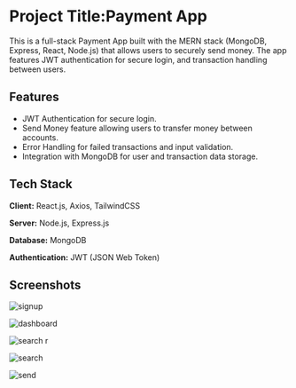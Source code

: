 
# Project Title:Payment App

This is a full-stack Payment App built with the MERN stack (MongoDB, Express, React, Node.js) that allows users to securely send money. The app features JWT authentication for secure login, and transaction handling between users.


## Features

- JWT Authentication for secure login.
- Send Money feature allowing users to transfer money between accounts.
- Error Handling for failed transactions and input validation.
- Integration with MongoDB for user and transaction data storage.


## Tech Stack

**Client:** React.js, Axios, TailwindCSS

**Server:** Node.js, Express.js

**Database:**  MongoDB

**Authentication:**  JWT (JSON Web Token)






## Screenshots

![signup](https://i.imgur.com/veLiIOv.png)

![dashboard](https://i.imgur.com/xAUX37m.png)

![search r](https://i.imgur.com/kWsjTq2.png)

![search](https://i.imgur.com/6eOix1a.png)

![send](https://i.imgur.com/dVNxv5P.png)

